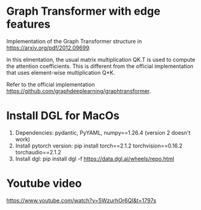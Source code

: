 # Graph Transformer with edge features

Implementation of the Graph Transformer structure in https://arxiv.org/pdf/2012.09699. 

In this elmentation, the usual matrix multiplication QK.T is used to compute the attention coefficients. This is different from the official implementation that uses element-wise multiplication Q*K.

Refer to the official implementation https://github.com/graphdeeplearning/graphtransformer.

# Install DGL for MacOs
1. Dependencies: pydantic, PyYAML, numpy==1.26.4 (version 2 doesn't work)
2. Install pytorch version: pip install torch==2.1.2 torchvision==0.16.2 torchaudio==2.1.2
3. Install dgl: pip install dgl -f https://data.dgl.ai/wheels/repo.html

# Youtube video

https://www.youtube.com/watch?v=5WzurhOr6QI&t=1797s
